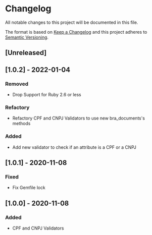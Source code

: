 
# Changelog

All notable changes to this project will be documented in this file.

The format is based on [Keep a Changelog](http://keepachangelog.com/en/1.0.0/)
and this project adheres to [Semantic Versioning](http://semver.org/spec/v2.0.0.html).

## [Unreleased]

## [1.0.2] - 2022-01-04

### Removed

- Drop Support for Ruby 2.6 or less

### Refactory

- Refactory CPF and CNPJ Validators to use new bra_documents's methods

### Added

- Add new validator to check if an attribute is a CPF or a CNPJ

## [1.0.1] - 2020-11-08

### Fixed

- Fix Gemfile lock

## [1.0.0] - 2020-11-08

### Added

- CPF and CNPJ Validators
